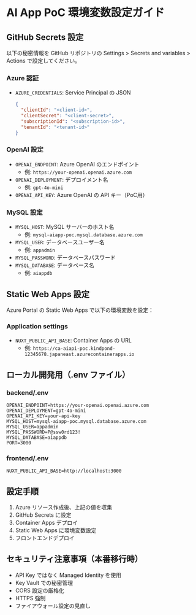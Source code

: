 # AI App PoC 環境変数設定ガイド

## GitHub Secrets 設定

以下の秘密情報を GitHub リポジトリの Settings > Secrets and variables > Actions で設定してください。

### Azure 認証
- `AZURE_CREDENTIALS`: Service Principal の JSON
  ```json
  {
    "clientId": "<client-id>",
    "clientSecret": "<client-secret>",
    "subscriptionId": "<subscription-id>",
    "tenantId": "<tenant-id>"
  }
  ```

### OpenAI 設定
- `OPENAI_ENDPOINT`: Azure OpenAI のエンドポイント
  - 例: `https://your-openai.openai.azure.com`
- `OPENAI_DEPLOYMENT`: デプロイメント名
  - 例: `gpt-4o-mini`
- `OPENAI_API_KEY`: Azure OpenAI の API キー（PoC用）

### MySQL 設定
- `MYSQL_HOST`: MySQL サーバーのホスト名
  - 例: `mysql-aiapp-poc.mysql.database.azure.com`
- `MYSQL_USER`: データベースユーザー名
  - 例: `appadmin`
- `MYSQL_PASSWORD`: データベースパスワード
- `MYSQL_DATABASE`: データベース名
  - 例: `aiappdb`

## Static Web Apps 設定

Azure Portal の Static Web Apps で以下の環境変数を設定：

### Application settings
- `NUXT_PUBLIC_API_BASE`: Container Apps の URL
  - 例: `https://ca-aiapi-poc.kindpond-12345678.japaneast.azurecontainerapps.io`

## ローカル開発用（.env ファイル）

### backend/.env
```env
OPENAI_ENDPOINT=https://your-openai.openai.azure.com
OPENAI_DEPLOYMENT=gpt-4o-mini
OPENAI_API_KEY=your-api-key
MYSQL_HOST=mysql-aiapp-poc.mysql.database.azure.com
MYSQL_USER=appadmin
MYSQL_PASSWORD=P@ssw0rd123!
MYSQL_DATABASE=aiappdb
PORT=3000
```

### frontend/.env
```env
NUXT_PUBLIC_API_BASE=http://localhost:3000
```

## 設定手順

1. Azure リソース作成後、上記の値を収集
2. GitHub Secrets に設定
3. Container Apps デプロイ
4. Static Web Apps に環境変数設定
5. フロントエンドデプロイ

## セキュリティ注意事項（本番移行時）

- API Key ではなく Managed Identity を使用
- Key Vault での秘密管理
- CORS 設定の厳格化
- HTTPS 強制
- ファイアウォール設定の見直し